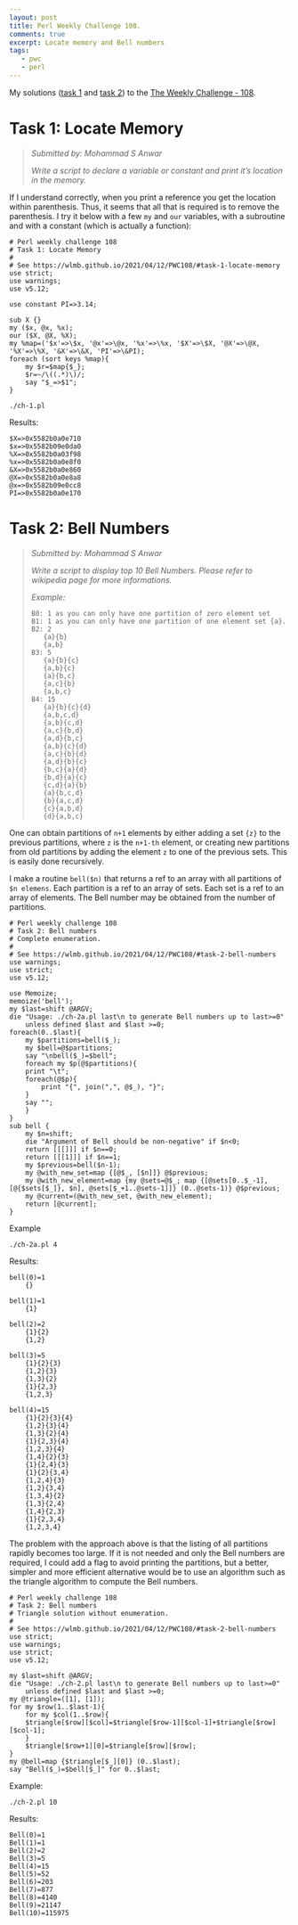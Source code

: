 ```yaml
---
layout: post
title: Perl Weekly Challenge 108.
comments: true
excerpt: Locate memory and Bell numbers
tags:
   - pwc
   - perl
---
```


My solutions ([task 1](https://github.com/wlmb/perlweeklychallenge-club/blob/master/challenge-108/wlmb/perl/ch-1.pl) and [task 2](https://github.com/wlmb/perlweeklychallenge-club/blob/master/challenge-108/wlmb/perl/ch-2.pl)) to the  [The Weekly Challenge - 108](https://perlweeklychallenge.org/blog/perl-weekly-challenge-108).


# Task 1: Locate Memory

> *Submitted by: Mohammad S Anwar*
>
> *Write a script to declare a variable or constant and print it’s
> location in the memory.*

If I understand correctly, when you print a reference you get the
location within parenthesis. Thus, it seems that all that is
required is to remove the parenthesis. I try it below with a few `my`
and `our` variables, with a subroutine and with a constant (which is actually a function):

    # Perl weekly challenge 108
    # Task 1: Locate Memory
    #
    # See https://wlmb.github.io/2021/04/12/PWC108/#task-1-locate-memory
    use strict;
    use warnings;
    use v5.12;

    use constant PI=>3.14;

    sub X {}
    my ($x, @x, %x);
    our ($X, @X, %X);
    my %map=('$x'=>\$x, '@x'=>\@x, '%x'=>\%x, '$X'=>\$X, '@X'=>\@X, '%X'=>\%X, '&X'=>\&X, 'PI'=>\&PI);
    foreach (sort keys %map){
        my $r=$map{$_};
        $r=~/\((.*)\)/;
        say "$_=>$1";
    }

    ./ch-1.pl

Results:

    $X=>0x5582b0a0e710
    $x=>0x5582b09e0da0
    %X=>0x5582b0a03f98
    %x=>0x5582b0a0e8f0
    &X=>0x5582b0a0e860
    @X=>0x5582b0a0e8a8
    @x=>0x5582b09e0cc8
    PI=>0x5582b0a0e170


# Task 2: Bell Numbers

> *Submitted by: Mohammad S Anwar*
>
> *Write a script to display top 10 Bell Numbers. Please refer to wikipedia page for more informations.*
>
> *Example:*
>
>     B0: 1 as you can only have one partition of zero element set
>     B1: 1 as you can only have one partition of one element set {a}.
>     B2: 2
>        {a}{b}
>        {a,b}
>     B3: 5
>        {a}{b}{c}
>        {a,b}{c}
>        {a}{b,c}
>        {a,c}{b}
>        {a,b,c}
>     B4: 15
>        {a}{b}{c}{d}
>        {a,b,c,d}
>        {a,b}{c,d}
>        {a,c}{b,d}
>        {a,d}{b,c}
>        {a,b}{c}{d}
>        {a,c}{b}{d}
>        {a,d}{b}{c}
>        {b,c}{a}{d}
>        {b,d}{a}{c}
>        {c,d}{a}{b}
>        {a}{b,c,d}
>        {b}{a,c,d}
>        {c}{a,b,d}
>        {d}{a,b,c}

One can obtain partitions of `n+1` elements by either adding a set `{z}`
to the previous partitions, where `z` is the `n+1-th` element, or
creating new partitions from old partitions by adding the element `z`
to one of the previous sets. This is easily done recursively.

I make a routine `bell($n)` that returns a ref to an array with all
partitions of `$n elemens`. Each partition is a ref to an array of
sets. Each set is a ref to an array of elements. The Bell number may
be obtained from the number of partitions.

    # Perl weekly challenge 108
    # Task 2: Bell numbers
    # Complete enumeration.
    #
    # See https://wlmb.github.io/2021/04/12/PWC108/#task-2-bell-numbers
    use warnings;
    use strict;
    use v5.12;

    use Memoize;
    memoize('bell');
    my $last=shift @ARGV;
    die "Usage: ./ch-2a.pl last\n to generate Bell numbers up to last>=0"
        unless defined $last and $last >=0;
    foreach(0..$last){
        my $partitions=bell($_);
        my $bell=@$partitions;
        say "\nbell($_)=$bell";
        foreach my $p(@$partitions){
    	print "\t";
    	foreach(@$p){
    	    print "{", join(",", @$_), "}";
    	}
    	say "";
        }
    }
    sub bell {
        my $n=shift;
        die "Argument of Bell should be non-negative" if $n<0;
        return [[[]]] if $n==0;
        return [[[1]]] if $n==1;
        my $previous=bell($n-1);
        my @with_new_set=map {[@$_, [$n]]} @$previous;
        my @with_new_element=map {my @sets=@$_; map {[@sets[0..$_-1], [@{$sets[$_]}, $n], @sets[$_+1..@sets-1]]} (0..@sets-1)} @$previous;
        my @current=(@with_new_set, @with_new_element);
        return [@current];
    }

Example

    ./ch-2a.pl 4

Results:


    bell(0)=1
    	{}

    bell(1)=1
    	{1}

    bell(2)=2
    	{1}{2}
    	{1,2}

    bell(3)=5
    	{1}{2}{3}
    	{1,2}{3}
    	{1,3}{2}
    	{1}{2,3}
    	{1,2,3}

    bell(4)=15
    	{1}{2}{3}{4}
    	{1,2}{3}{4}
    	{1,3}{2}{4}
    	{1}{2,3}{4}
    	{1,2,3}{4}
    	{1,4}{2}{3}
    	{1}{2,4}{3}
    	{1}{2}{3,4}
    	{1,2,4}{3}
    	{1,2}{3,4}
    	{1,3,4}{2}
    	{1,3}{2,4}
    	{1,4}{2,3}
    	{1}{2,3,4}
    	{1,2,3,4}

The problem with the approach above is
that the listing of all partitions rapidly becomes too large. If it is not
needed and only the Bell numbers are required, I could add a flag to
avoid printing the partitions, but a better, simpler and  more
efficient alternative would be to use an algorithm such as the
triangle algorithm to compute the Bell numbers.

    # Perl weekly challenge 108
    # Task 2: Bell numbers
    # Triangle solution without enumeration.
    #
    # See https://wlmb.github.io/2021/04/12/PWC108/#task-2-bell-numbers
    use strict;
    use warnings;
    use strict;
    use v5.12;

    my $last=shift @ARGV;
    die "Usage: ./ch-2.pl last\n to generate Bell numbers up to last>=0"
        unless defined $last and $last >=0;
    my @triangle=([1], [1]);
    for my $row(1..$last-1){
        for my $col(1..$row){
    	$triangle[$row][$col]=$triangle[$row-1][$col-1]+$triangle[$row][$col-1];
        }
        $triangle[$row+1][0]=$triangle[$row][$row];
    }
    my @bell=map {$triangle[$_][0]} (0..$last);
    say "Bell($_)=$bell[$_]" for 0..$last;

Example:

    ./ch-2.pl 10

Results:

    Bell(0)=1
    Bell(1)=1
    Bell(2)=2
    Bell(3)=5
    Bell(4)=15
    Bell(5)=52
    Bell(6)=203
    Bell(7)=877
    Bell(8)=4140
    Bell(9)=21147
    Bell(10)=115975
